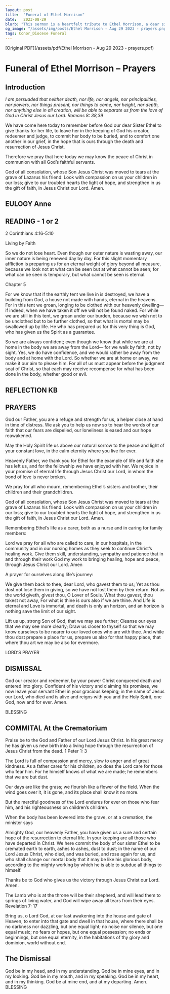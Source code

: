 ```yaml
---
layout: post
title:  "Funeral of Ethel Morrison"
date:   2023-08-29
blurb: "This sermon is a heartfelt tribute to Ethel Morrison, a dear sister in faith. It reflects on the eternal nature of life and the unending love of God, as expressed through the life and death of Ethel. The sermon also includes prayers for those who mourn and for all who are called to care, in our hospitals, in the community, and in our nursing homes."
og_image: "/assets/img/posts/Ethel Morrison - Aug 29 2023 - prayers.png"
tags: Conor_Diocese Funeral
---
```

[Original PDF](/assets/pdf/Ethel Morrison - Aug 29 2023 - prayers.pdf)    
# Funeral of Ethel Morrison – Prayers

## Introduction

*I am persuaded that neither death, nor life,
nor angels, nor principalities,
nor powers, nor things present, nor things to come,
nor height, nor depth, nor anything else in all creation,
will be able to separate us from the love of God in Christ Jesus our Lord.
Romans 8: 38,39*

We have come here today to remember before God our dear Sister Ethel to give
thanks for her life, to leave her in the keeping of God his creator, redeemer and
judge, to commit her body to be buried, and to comfort one another in our grief,
in the hope that is ours through the death and resurrection of Jesus Christ.

Therefore we pray that here today we may know the peace of Christ in
communion with all God’s faithful servants.

God of all consolation,
whose Son Jesus Christ was moved to tears
at the grave of Lazarus his friend:
Look with compassion on us your children in our loss;
give to our troubled hearts the light of hope,
and strengthen in us the gift of faith,
in Jesus Christ our Lord. Amen.

## EULOGY Anne

## READING - 1 or 2

2 Corinthians 4:16-5:10

Living by Faith

So we do not lose heart. Even though our outer nature is wasting away, our inner nature is being renewed
day by day. For this slight momentary affliction is preparing us for an eternal weight of glory beyond all
measure, because we look not at what can be seen but at what cannot be seen; for what can be seen is
temporary, but what cannot be seen is eternal.

Chapter 5

For we know that if the earthly tent we live in is destroyed, we have a building from God, a house not
made with hands, eternal in the heavens. For in this tent we groan, longing to be clothed with our
heavenly dwelling— if indeed, when we have taken it off we will not be found naked. For while we are
still in this tent, we groan under our burden, because we wish not to be unclothed but to be further
clothed, so that what is mortal may be swallowed up by life. He who has prepared us for this very thing is
God, who has given us the Spirit as a guarantee.

So we are always confident; even though we know that while we are at home in the body we are away
from the Lord— for we walk by faith, not by sight. Yes, we do have confidence, and we would rather be
away from the body and at home with the Lord. So whether we are at home or away, we make it our aim
to please him. For all of us must appear before the judgment seat of Christ, so that each may receive
recompense for what has been done in the body, whether good or evil.

## REFLECTION KB

## PRAYERS

God our Father, you are a refuge and strength for us,
a helper close at hand in time of distress.
We ask you to help us now so to hear the words of our faith
that our fears are dispelled,
our loneliness is eased
and our hope reawakened.

May the Holy Spirit life us above our natural sorrow
to the peace and light of your constant love,
in the calm eternity where you live for ever.

Heavenly Father,
we thank you for Ethel
for the example of life and faith she has left us,
and for the fellowship we have enjoyed with her.
We rejoice in your promise of eternal life
through Jesus Christ our Lord,
in whom the bond of love is never broken.

We pray for all who mourn, remembering Ethel’s sisters and brother, their children and
their grandchildren.

God of all consolation,
whose Son Jesus Christ was moved to tears
at the grave of Lazarus his friend:
Look with compassion on us your children in our loss;
give to our troubled hearts the light of hope,
and strengthen in us the gift of faith,
in Jesus Christ our Lord. Amen.

Remembering Ethel’s life as a carer, both as a nurse and in caring for family members:

Lord we pray for all who are called to care, in our hospitals, in the community and in our
nursing homes as they seek to continue Christ’s healing work.
Give them skill, understanding, sympathy and patience that in and through their work God
my work to bringing healing, hope and peace,
through Jesus Christ our Lord. Amen

A prayer for ourselves along life’s journey:

We give them back to thee, dear Lord, who gavest them to us;
Yet as thou dost not lose them in giving, so we have not lost them by their return.
Not as the world giveth, givest thou, O Lover of Souls.
What thou gavest, thou takest not away,
For what is thine is ours also if we are thine.
And Life is eternal and Love is immortal, and death is only an horizon, and an horizon is nothing save the
limit of our sight.

Lift us up, strong Son of God, that we may see further;
Cleanse our eyes that we may see more clearly;
Draw us closer to thyself so that we may know ourselves to be nearer to our loved ones who are with
thee.
And while thou dost prepare a place for us, prepare us also for that happy place, that where thou art we
may be also for evermore.

LORD’S PRAYER

## DISMISSAL

God our creator and redeemer,
by your power Christ conquered death and entered into glory.
Confident of his victory
and claiming his promises,
we now leave your servant Ethel in your gracious keeping;
in the name of Jesus our Lord,
who died and is alive
and reigns with you and the Holy Spirit,
one God, now and for ever. Amen.

BLESSING

## COMMITAL At the Crematorium

Praise be to the God and Father of our Lord Jesus Christ.
In his great mercy he has given us new birth into a living hope
through the resurrection of Jesus Christ from the dead. 1 Peter 1: 3

The Lord is full of compassion and mercy,
slow to anger and of great kindness.
As a father cares for his children,
so does the Lord care for those who fear him.
For he himself knows of what we are made;
he remembers that we are but dust.

Our days are like the grass;
we flourish like a flower of the field.
When the wind goes over it, it is gone,
and its place shall know it no more.

But the merciful goodness of the Lord endures for ever
on those who fear him,
and his righteousness on children’s children.

When the body has been lowered into the grave, or at a cremation, the minister
says

Almighty God, our heavenly Father,
you have given us a sure and certain hope
of the resurrection to eternal life.
In your keeping are all those who have departed in Christ.
We here commit the body of our sister Ethel to be cremated
earth to earth, ashes to ashes, dust to dust;
in the name of our Lord Jesus Christ,
who died, and was buried, and rose again for us,
and who shall change our mortal body
that it may be like his glorious body,
according to the mighty working
by which he is able to subdue all things to himself.

Thanks be to God who gives us the victory
through Jesus Christ our Lord. Amen.

The Lamb who is at the throne will be their shepherd, and will lead them to springs of
living water, and God will wipe away all tears from their eyes. Revelation 7: 17

Bring us, o Lord God, at our last awakening into the house and gate of Heaven, to enter
into that gate and dwell in that house, where there shall be no darkness nor dazzling, but
one equal light; no noise nor silence, but one equal music; no fears or hopes, but one equal
possession; no ends or beginnings, but one equal eternity, in the habitations of thy glory
and dominion, world without end.

## The Dismissal

God be in my head, and in my understanding.
God be in mine eyes, and in my looking.
God be in my mouth, and in my speaking.
God be in my heart, and in my thinking.
God be at mine end, and at my departing. Amen. BLESSING
